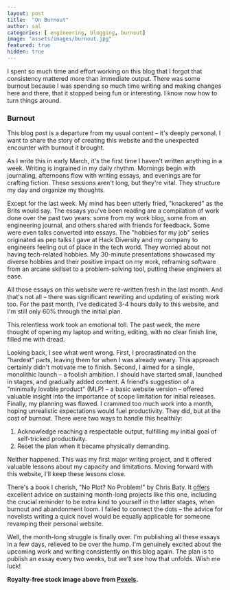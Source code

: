 ```yaml
---
layout: post
title:  "On Burnout"
author: sal
categories: [ engineering, blogging, burnout]
image: "assets/images/burnout.jpg"
featured: true
hidden: true
---
```

I spent so much time and effort working on this blog that I forgot that consistency mattered more than immediate output. There was some burnout because I was spending so much time writing and making changes here and there, that it stopped being fun or interesting. I know now how to turn things around.

### Burnout

This blog post is a departure from my usual content – it's deeply personal. I want to share the story of creating this website and the unexpected encounter with burnout it brought.

As I write this in early March, it's the first time I haven't written anything in a week. Writing is ingrained in my daily rhythm. Mornings begin with journaling, afternoons flow with writing essays, and evenings are for crafting fiction. These sessions aren't long, but they're vital. They structure my day and organize my thoughts.

Except for the last week. My mind has been utterly fried, "knackered" as the Brits would say. The essays you've been reading are a compilation of work done over the past two years: some from my work blog, some from an engineering journal, and others shared with friends for feedback. Some were even talks converted into essays. The "hobbies for my job" series originated as pep talks I gave at Hack Diversity and my company to engineers feeling out of place in the tech world. They worried about not having tech-related hobbies. My 30-minute presentations showcased my diverse hobbies and their positive impact on my work, reframing software from an arcane skillset to a problem-solving tool, putting these engineers at ease.

All those essays on this website were re-written fresh in the last month. And that's not all – there was significant rewriting and updating of existing work too. For the past month, I've dedicated 3-4 hours daily to this website, and I'm still only 60% through the initial plan.

This relentless work took an emotional toll. The past week, the mere thought of opening my laptop and writing, editing, with no clear finish line, filled me with dread.

Looking back, I see what went wrong. First, I procrastinated on the "hardest" parts, leaving them for when I was already weary. This approach certainly didn't motivate me to finish. Second, I aimed for a single, monolithic launch – a foolish ambition. I should have started small, launched in stages, and gradually added content. A friend's suggestion of a "minimally lovable product" (MLP) – a basic website version – offered valuable insight into the importance of scope limitation for initial releases. Finally, my planning was flawed. I crammed too much work into a month, hoping unrealistic expectations would fuel productivity. They did, but at the cost of burnout. There were two ways to handle this healthily:

1. Acknowledge reaching a respectable output, fulfilling my initial goal of self-tricked productivity.
2. Reset the plan when it became physically demanding.

Neither happened. This was my first major writing project, and it offered valuable lessons about my capacity and limitations. Moving forward with this website, I'll keep these lessons close.

There's a book I cherish, "No Plot? No Problem!" by Chris Baty. It [offers](https://www.goodreads.com/en/book/show/114817) excellent advice on sustaining month-long projects like this one, including the crucial reminder to be extra kind to yourself in the latter stages, when burnout and abandonment loom. I failed to connect the dots – the advice for novelists writing a quick novel would be equally applicable for someone revamping their personal website.

Well, the month-long struggle is finally over. I'm publishing all these essays in a few days, relieved to be over the hump. I'm genuinely excited about the upcoming work and writing consistently on this blog again. The plan is to publish an essay every two weeks, but we'll see how that unfolds. Wish me luck!

__Royalty-free stock image above from [Pexels](https://www.pexels.com/).__